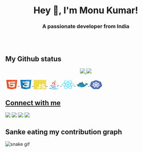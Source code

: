 <h1 align = "center"> Hey 👋, I'm Monu Kumar!</h1>
<h3 align = "center"> A passionate developer from India</h3>
 <br>
 <br>
 
  ## My Github status
<div align="center">
  <a href="https://github.com/Monukumar001">
  <img height="180em" src="https://github-readme-stats.vercel.app/api?username=Monukumar001&show_icons=true&theme=dark&include_all_commits=true&count_private=true"/>
  <img height="180em" src="https://github-readme-stats.vercel.app/api/top-langs/?username=Monukumar001&layout=compact&langs_count=7&theme=dark"/>
</div>
 
  <div style="display: inline_block"><br>
 <img align="center" alt="Rafa-HTML" height="30" width="40" src="https://raw.githubusercontent.com/devicons/devicon/master/icons/html5/html5-original.svg">
  <img align="center" alt="Rafa-CSS" height="30" width="40" src="https://raw.githubusercontent.com/devicons/devicon/master/icons/css3/css3-original.svg">
   <img align="center" alt="Rafa-Js" height="30" width="40" src="https://raw.githubusercontent.com/devicons/devicon/master/icons/javascript/javascript-plain.svg">
     <img align="center" alt="java" height="30" width="40" src="https://raw.githubusercontent.com/devicons/devicon/master/icons/java/java-original.svg" />
  <img align="center" alt="Rafa-React" height="30" width="40" src="https://raw.githubusercontent.com/devicons/devicon/master/icons/react/react-original.svg">   
  <img  align="center" alt="Rafa-docker" height="30" width="40" src="https://raw.githubusercontent.com/devicons/devicon/master/icons/docker/docker-original.svg" />
 <img  align="center" alt="Rafa-docker" height="30" width="40" src="https://raw.githubusercontent.com/devicons/devicon/master/icons/kubernetes/kubernetes-plain.svg" />          </div>
  
 ## Connect with me
<div> 
  
  <a href="https://instagram.com/mannu8139" target="_blank"><img src="https://img.shields.io/badge/-Instagram-%23E4405F?style=for-the-badge&logo=instagram&logoColor=white" target="_blank"></a> 
  <a href = "mailto:monuchoudhary0193@gmail.com"><img src="https://img.shields.io/badge/-Gmail-%23333?style=for-the-badge&logo=gmail&logoColor=white" target="_blank"></a>
  <a href="https://www.linkedin.com/in/monukumar001" target="_blank"><img src="https://img.shields.io/badge/-LinkedIn-%230077B5?style=for-the-badge&logo=linkedin&logoColor=white" target="_blank"></a> 
   <a href="https://twitter.com/kumarmonu193" target="_blank"><img src="https://img.shields.io/badge/Twitter-1DA1F2?style=for-the-badge&logo=twitter&logoColor=white"  target="_blank"></a> 

</div>
 
 ## Sanke eating my contribution graph
   ![snake gif](https://github.com/Monukumar193/Monukumar193/blob/output/github-contribution-grid-snake.gif)
